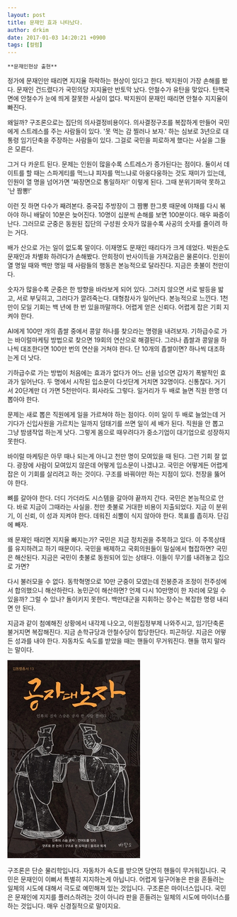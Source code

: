 ```yaml
---
layout: post
title: 문재인 효과 나타났다.
author: drkim
date: 2017-01-03 14:20:21 +0900
tags: [컬럼]
---
```

 

    **문재인현상 출현**



정가에 문재인만 때리면 지지율 하락하는 현상이 있다고 한다. 박지원이 가장 손해를 봤다. 문재인 건드렸다가 국민의당 지지율만 반토막 났다. 안철수가 유탄을 맞았다. 탄핵국면에 안철수가 눈에 띄게 잘못한 사실이 없다. 박지원이 문재인 때리면 안철수 지지율이 빠진다. 

  


왜일까? 구조론으로는 집단의 의사결정비용이다. 의사결정구조를 복잡하게 만들어 국민에게 스트레스를 주는 사람들이 있다. '못 먹는 감 찔러나 보자.' 하는 심보로 3년으로 대통령 임기단축을 주장하는 사람들이 있다. 그걸로 국민을 피로하게 했다는 사실을 그들은 모른다. 

  

그거 다 카운트 된다. 문제는 인원이 많을수록 스트레스가 증가된다는 점이다. 둘이서 데이트를 할 때는 스파게티를 먹느냐 피자를 먹느냐로 아웅다웅하는 것도 재미가 있는데, 인원이 열 명을 넘어가면 '짜장면으로 통일하자!' 이렇게 된다. 그때 분위기파악 못하고 '난 짬뽕!' 

  


이런 짓 하면 다수가 째려본다. 중국집 주방장이 그 짬뽕 한그릇 때문에 야채를 다시 볶아야 하니 배달이 10분은 늦어진다. 10명이 십분씩 손해를 보면 100분이다. 매우 짜증이 난다. 그러므로 군중은 동원된 집단의 구성원 숫자가 많을수록 사공의 숫자를 줄이려 하는 거다. 

  


배가 산으로 가는 일이 없도록 말이다. 이재명도 문재인 때리다가 크게 데었다. 박원순도 문재인과 차별화 하려다가 손해봤다. 안희정이 반사이득을 가져갔음은 물론이다. 인원이 열 명일 때와 백만 명일 때 사람들의 행동은 본능적으로 달라진다. 지금은 촛불이 천만이다. 

  


숫자가 많을수록 군중은 한 방향을 바라보게 되어 있다. 그러지 않으면 서로 발등을 밟고, 서로 부딪히고, 그러다가 깔려죽는다. 대형참사가 일어난다. 본능적으로 느낀다. 1천만이 모일 기회는 백 년에 한 번 있을까말까다. 어렵게 얻은 신뢰다. 어렵게 잡은 기회 지켜야 한다. 

  


AI에게 100만 개의 좁쌀 중에서 콩알 하나를 찾으라는 명령을 내려보자. 기하급수로 가는 바이럴마케팅 방법으로 찾으면 19회의 연산으로 해결된다. 그러나 좁쌀과 콩알을 하나씩 대조한다면 100만 번의 연산을 거쳐야 한다. 단 10개의 좁쌀이면? 하나씩 대조하는게 더 낫다. 

  


기하급수로 가는 방법이 처음에는 효과가 없다가 어느 선을 넘으면 갑자기 폭발적인 효과가 일어난다. 두 명에서 시작된 입소문이 다섯단계 거치면 32명이다. 신통찮다. 거기서 20단계만 더 가면 5천만이다. 회사라도 그렇다. 일거리가 두 배로 늘면 직원 한명 더 뽑아야 한다. 

  


문제는 새로 뽑은 직원에게 일을 가르쳐야 하는 점이다. 이미 일이 두 배로 늘었는데 거기다가 신입사원을 가르치는 일까지 덤태기를 쓰면 일이 세 배가 된다. 직원을 안 뽑고 그냥 밤샘작업 하는게 낫다. 그렇게 몸으로 때우려다가 중소기업이 대기업으로 성장하지 못한다. 

  


바이럴 마케팅은 아무 때나 되는게 아니고 천만 명이 모여있을 때 된다. 그런 기회 잘 없다. 광장에 사람이 모여있지 않은데 어떻게 입소문이 나겠냐고. 국민은 어떻게든 어렵게 잡은 이 기회를 살리려고 하는 것이다. 구조를 바꿔야만 하는 지점이 있다. 천장을 뚫어야 한다. 

  


뼈를 갈아야 한다. 더디 가더라도 시스템을 갈아야 끝까지 간다. 국민은 본능적으로 안다. 바로 지금이 그때라는 사실을. 천만 촛불로 거대한 비용이 지출되었다. 지금 이 분위기, 이 신뢰, 이 성과 지켜야 한다. 데워진 쇠뿔이 식지 않아야 한다. 목표를 좁히자. 단김에 빼자. 

  


왜 문재인 때리면 지지율 빠지는가? 국민은 지금 정치권을 주목하고 있다. 이 주목상태를 유지하려고 하기 때문이다. 국민을 배제하고 국회의원들이 밀실에서 협잡하면? 국민은 해산된다. 지금은 국민이 촛불로 동원되어 있는 상태다. 이들이 무기를 내려놓고 집으로 가면? 

  


다시 불러모을 수 없다. 동학혁명으로 10만 군중이 모였는데 전봉준과 조정이 전주성에서 합의했으니 해산하란다. 농민군이 해산하면? 언제 다시 10만명이 한 자리에 모일 수 있을까? 그럴 수 있나? 돌이키지 못한다. 백만대군을 지휘하는 장수는 복잡한 명령 내리면 안 된다. 

  


지금과 같이 첨예해진 상황에서 내각제 나오고, 이원집정부제 나와주시고, 임기단축론 불거지면 복잡해진다. 지금 손학규당과 안철수당이 합당한단다. 피곤하당. 지금은 어떻든 성과를 내야 한다. 자동차도 속도를 받았을 때는 핸들이 무거워진다. 핸들 꺾지 말라는 말이다. 

  


  



 

![](/files/attach/images/199/241/795/555.jpg) 

  


구조론은 단순 물리학입니다. 자동차가 속도를 받으면 당연히 핸들이 무거워집니다. 국민은 문재인이 이뻐서 특별히 지지하는게 아닙니다. 어렵게 일구어놓은 판을 흔들려는 일체의 시도에 대해서 극도로 예민해져 있는 것입니다. 구조론은 마이너스입니다. 국민은 문재인에 지지를 플러스하려는 것이 아니라 판을 흔들려는 일체의 시도에 마이너스를 하는 것입니다. 매우 신경질적으로 말이지요.
